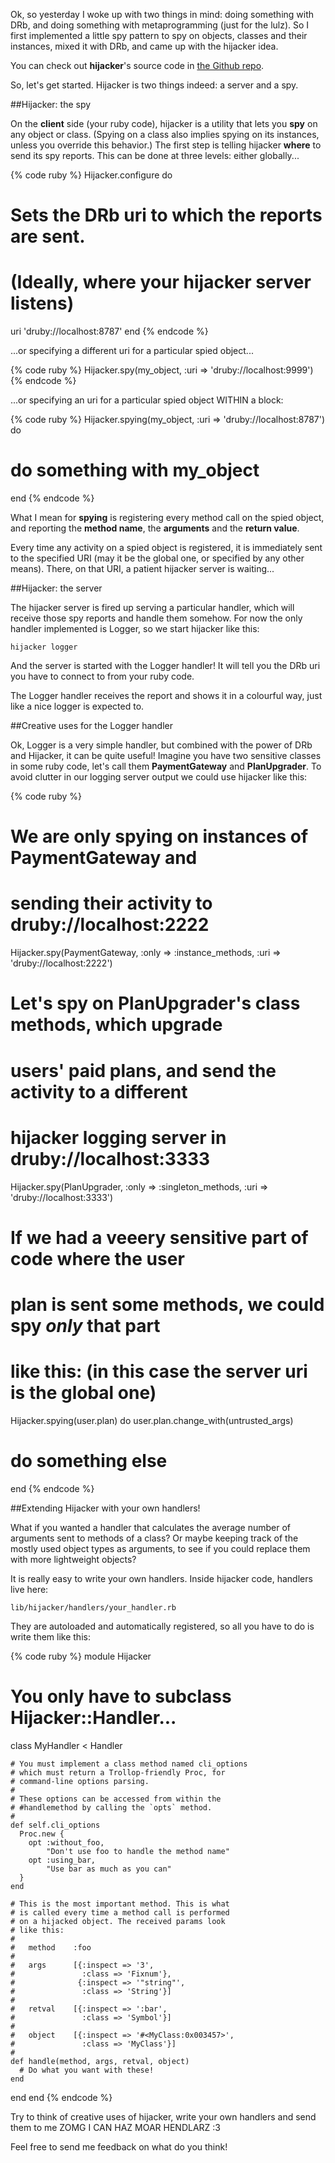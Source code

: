 Ok, so yesterday I woke up with two things in mind: doing something with DRb,
and doing something with metaprogramming (just for the lulz). So I first
implemented a little spy pattern to spy on objects, classes and their
instances, mixed it with DRb, and came up with the hijacker idea.

You can check out **hijacker**'s source code in [the Github repo][repo].

So, let's get started. Hijacker is two things indeed: a server and a spy.

##Hijacker: the spy

On the **client** side (your ruby code), hijacker is a utility that lets you
**spy** on any object or class. (Spying on a class also implies spying on its
instances, unless you override this behavior.) The first step is telling
hijacker **where** to send its spy reports. This can be done at three levels:
either globally...

{% code ruby %}
Hijacker.configure do
  # Sets the DRb uri to which the reports are sent.
  # (Ideally, where your hijacker server listens)
  uri 'druby://localhost:8787'
end
{% endcode %}

...or specifying a different uri for a particular spied object...

{% code ruby %}
Hijacker.spy(my_object,
             :uri => 'druby://localhost:9999')
{% endcode %}

...or specifying an uri for a particular spied object WITHIN a block:

{% code ruby %}
Hijacker.spying(my_object,
                :uri => 'druby://localhost:8787') do
  # do something with my_object
end
{% endcode %}

What I mean for **spying** is registering every method call on the spied
object, and reporting the **method name**, the **arguments** and the **return
value**.

Every time any activity on a spied object is registered, it is immediately sent
to the specified URI (may it be the global one, or specified by any other
means). There, on that URI, a patient hijacker server is waiting...

##Hijacker: the server

The hijacker server is fired up serving a particular handler, which will receive
those spy reports and handle them somehow. For now the only handler implemented
is Logger, so we start hijacker like this:

    hijacker logger

And the server is started with the Logger handler! It will tell you the DRb uri
you have to connect to from your ruby code.

The Logger handler receives the report and shows it in a colourful way, just
like a nice logger is expected to.

##Creative uses for the Logger handler

Ok, Logger is a very simple handler, but combined with the power of DRb and
Hijacker, it can be quite useful! Imagine you have two sensitive classes in
some ruby code, let's call them **PaymentGateway** and **PlanUpgrader**. To
avoid clutter in our logging server output we could use hijacker like this:

{% code ruby %}
# We are only spying on instances of PaymentGateway and
# sending their activity to druby://localhost:2222
Hijacker.spy(PaymentGateway,
             :only => :instance_methods,
             :uri => 'druby://localhost:2222')

# Let's spy on PlanUpgrader's class methods, which upgrade
# users' paid plans, and send the activity to a different
# hijacker logging server in druby://localhost:3333
Hijacker.spy(PlanUpgrader,
             :only => :singleton_methods,
             :uri => 'druby://localhost:3333')

# If we had a veeery sensitive part of code where the user
# plan is sent some methods, we could spy *only* that part
# like this: (in this case the server uri is the global one)
Hijacker.spying(user.plan) do
  user.plan.change_with(untrusted_args)
  # do something else
end
{% endcode %}

##Extending Hijacker with your own handlers!

What if you wanted a handler that calculates the average number of arguments
sent to methods of a class? Or maybe keeping track of the mostly used object
types as arguments, to see if you could replace them with more lightweight
objects?

It is really easy to write your own handlers. Inside hijacker code, handlers
live here:

    lib/hijacker/handlers/your_handler.rb

They are autoloaded and automatically registered, so all you have to do is
write them like this:

{% code ruby %}
module Hijacker
  # You only have to subclass Hijacker::Handler...
  class MyHandler < Handler

    # You must implement a class method named cli_options
    # which must return a Trollop-friendly Proc, for
    # command-line options parsing.
    #
    # These options can be accessed from within the
    # #handlemethod by calling the `opts` method.
    #
    def self.cli_options
      Proc.new {
        opt :without_foo,
            "Don't use foo to handle the method name"
        opt :using_bar,
            "Use bar as much as you can"
      }
    end

    # This is the most important method. This is what
    # is called every time a method call is performed
    # on a hijacked object. The received params look
    # like this:
    #
    #   method    :foo
    #
    #   args      [{:inspect => '3',
    #               :class => 'Fixnum'},
    #              {:inspect => '"string"',
    #               :class => 'String'}]
    #
    #   retval    [{:inspect => ':bar',
    #               :class => 'Symbol'}]
    #
    #   object    [{:inspect => '#<MyClass:0x003457>',
    #               :class => 'MyClass'}]
    #
    def handle(method, args, retval, object)
      # Do what you want with these!
    end

  end
end
{% endcode %}

Try to think of creative uses of hijacker, write your own handlers and send
them to me ZOMG I CAN HAZ MOAR HENDLARZ :3

Feel free to send me feedback on what do you think!

[repo]: http://github.com/txus/hijacker
